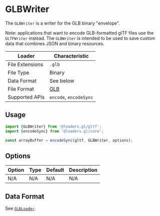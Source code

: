 # GLBWriter

The `GLBWriter` is a writer for the GLB binary "envelope".

Note: applications that want to encode GLB-formatted glTF files use the `GLTFWriter` instead. The `GLBWriter` is intended to be used to save custom data that combines JSON and binary resources.

| Loader          | Characteristic                                                                                          |
| --------------- | ------------------------------------------------------------------------------------------------------- |
| File Extensions | `.glb`                                                                                                  |
| File Type       | Binary                                                                                                  |
| Data Format     | See below                                                                                               |
| File Format     | [GLB](https://github.com/KhronosGroup/glTF/tree/master/specification/2.0#glb-file-format-specification) |
| Supported APIs  | `encode`, `encodeSync`                                                                                  |

## Usage

```js
import {GLBWriter} from '@loaders.gl/gltf';
import {encodeSync} from '@loaders.gl/core';

const arrayBuffer = encodeSync(gltf, GLBWriter, options);
```

## Options

| Option | Type | Default | Description |
| ------ | ---- | ------- | ----------- |
| N/A    | N/A  | N/A     | N/A         |

## Data Format

See [`GLBLoader`](/modules/gltf/docs/api-reference/glb-loader.md).
